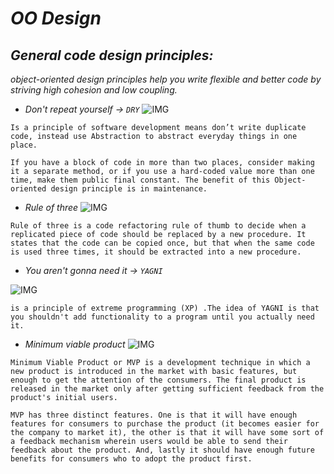 # ***OO Design***

## ***General code design principles:***

*object-oriented design principles help you write flexible and better code by striving high cohesion and low coupling.*


* *Don't repeat yourself -> `DRY`*
![IMG](https://miro.medium.com/max/1200/1*Heq5WCj-ZOxn3CyUcN2K_Q.png)

```
Is a principle of software development means don’t write duplicate code, instead use Abstraction to abstract everyday things in one place.

If you have a block of code in more than two places, consider making it a separate method, or if you use a hard-coded value more than one time, make them public final constant. The benefit of this Object-oriented design principle is in maintenance.
```

* *Rule of three*
![IMG](https://slidetodoc.com/presentation_image_h/f68ce74e2a123469ca3cb836d12cee32/image-2.jpg)

```
Rule of three is a code refactoring rule of thumb to decide when a replicated piece of code should be replaced by a new procedure. It states that the code can be copied once, but that when the same code is used three times, it should be extracted into a new procedure. 
```

* *You aren't gonna need it -> `YAGNI`*

![IMG](https://ih1.redbubble.net/image.842035956.9256/farp,small,wall_texture,product,750x1000.u2.jpg)

```
is a principle of extreme programming (XP) .The idea of YAGNI is that you shouldn't add functionality to a program until you actually need it.

```

* *Minimum viable product*
![IMG](https://www.intelvue.com/wp-content/uploads/2020/08/How-To-Build-a-Minimum-Viable-Product-That%E2%80%99s-Immediately-Valuable-1024x432.jpg)

```
Minimum Viable Product or MVP is a development technique in which a new product is introduced in the market with basic features, but enough to get the attention of the consumers. The final product is released in the market only after getting sufficient feedback from the product's initial users.

MVP has three distinct features. One is that it will have enough features for consumers to purchase the product (it becomes easier for the company to market it), the other is that it will have some sort of a feedback mechanism wherein users would be able to send their feedback about the product. And, lastly it should have enough future benefits for consumers who to adopt the product first.
```

